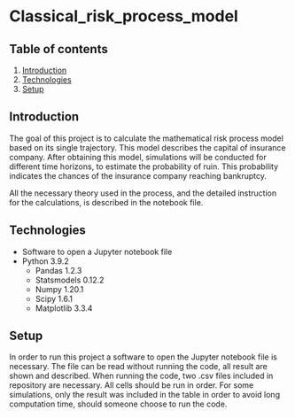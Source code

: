 # Classical_risk_process_model

## Table of contents
1. [Introduction](#Introduction)
2. [Technologies](#Technologies)
3. [Setup](#Setup)

## Introduction

The goal of this project is to calculate the mathematical risk process model based on its single trajectory. This model describes the capital of insurance company. 
After obtaining this model, simulations will be conducted for different time horizons, to estimate the probability of ruin. This probability indicates the chances of 
the insurance company reaching bankruptcy. 

All the necessary theory used in the process, and the detailed instruction for the calculations, is described in the notebook file.

## Technologies

* Software to open a Jupyter notebook file
* Python 3.9.2  
  * Pandas 1.2.3
  * Statsmodels 0.12.2
  * Numpy 1.20.1
  * Scipy 1.6.1
  * Matplotlib 3.3.4
  
## Setup
In order to run this project  a software to open the Jupyter notebook file is necessary. The file can be read without running the code, all result are shown and described.
When running the code, two .csv files included in repository are necessary. All cells should be run in order. For some simulations, only the result was included in the table in
order to avoid long computation time, should someone choose to run the code. 

